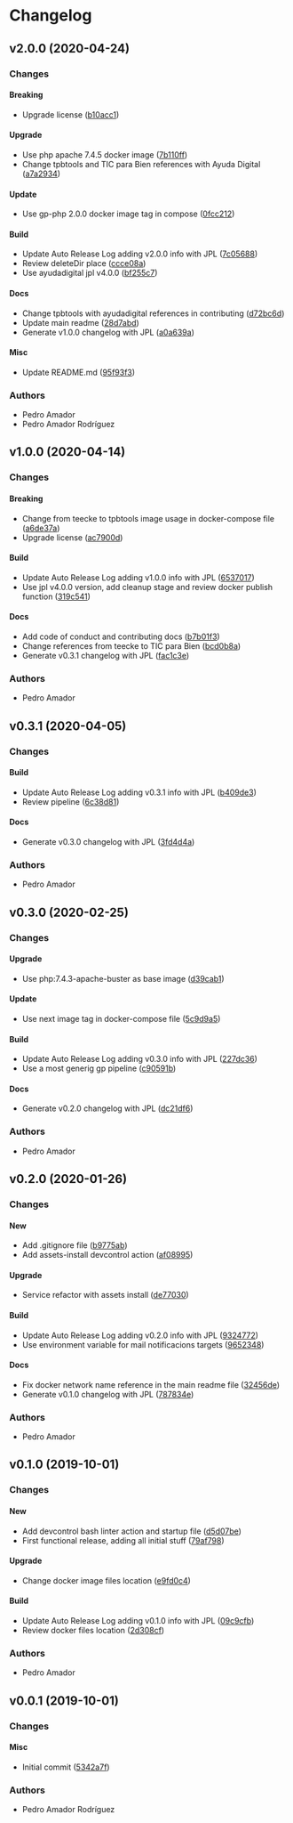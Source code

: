 # Changelog

## v2.0.0 (2020-04-24)

### Changes

#### Breaking

* Upgrade license ([b10acc1](https://github.com/ayudadigital/gp-php/commit/b10acc1))

#### Upgrade

* Use php apache 7.4.5 docker image ([7b110ff](https://github.com/ayudadigital/gp-php/commit/7b110ff))
* Change tpbtools and TIC para Bien references with Ayuda Digital ([a7a2934](https://github.com/ayudadigital/gp-php/commit/a7a2934))

#### Update

* Use gp-php 2.0.0 docker image tag in compose ([0fcc212](https://github.com/ayudadigital/gp-php/commit/0fcc212))

#### Build

* Update Auto Release Log adding v2.0.0 info with JPL ([7c05688](https://github.com/ayudadigital/gp-php/commit/7c05688))
* Review deleteDir place ([ccce08a](https://github.com/ayudadigital/gp-php/commit/ccce08a))
* Use ayudadigital jpl v4.0.0 ([bf255c7](https://github.com/ayudadigital/gp-php/commit/bf255c7))

#### Docs

* Change tpbtools with ayudadigital references in contributing ([d72bc6d](https://github.com/ayudadigital/gp-php/commit/d72bc6d))
* Update main readme ([28d7abd](https://github.com/ayudadigital/gp-php/commit/28d7abd))
* Generate v1.0.0 changelog with JPL ([a0a639a](https://github.com/ayudadigital/gp-php/commit/a0a639a))

#### Misc

* Update README.md ([95f93f3](https://github.com/ayudadigital/gp-php/commit/95f93f3))

### Authors

* Pedro Amador
* Pedro Amador Rodríguez

## v1.0.0 (2020-04-14)

### Changes

#### Breaking

* Change from teecke to tpbtools image usage in docker-compose file ([a6de37a](https://github.com/ayudadigital/gp-php/commit/a6de37a))
* Upgrade license ([ac7900d](https://github.com/ayudadigital/gp-php/commit/ac7900d))

#### Build

* Update Auto Release Log adding v1.0.0 info with JPL ([6537017](https://github.com/ayudadigital/gp-php/commit/6537017))
* Use jpl v4.0.0 version, add cleanup stage and review docker publish function ([319c541](https://github.com/ayudadigital/gp-php/commit/319c541))

#### Docs

* Add code of conduct and contributing docs ([b7b01f3](https://github.com/ayudadigital/gp-php/commit/b7b01f3))
* Change references from teecke to TIC para Bien ([bcd0b8a](https://github.com/ayudadigital/gp-php/commit/bcd0b8a))
* Generate v0.3.1 changelog with JPL ([fac1c3e](https://github.com/ayudadigital/gp-php/commit/fac1c3e))

### Authors

* Pedro Amador

## v0.3.1 (2020-04-05)

### Changes

#### Build

* Update Auto Release Log adding v0.3.1 info with JPL ([b409de3](https://github.com/ayudadigital/gp-php/commit/b409de3))
* Review pipeline ([6c38d81](https://github.com/ayudadigital/gp-php/commit/6c38d81))

#### Docs

* Generate v0.3.0 changelog with JPL ([3fd4d4a](https://github.com/ayudadigital/gp-php/commit/3fd4d4a))

### Authors

* Pedro Amador

## v0.3.0 (2020-02-25)

### Changes

#### Upgrade

* Use php:7.4.3-apache-buster as base image ([d39cab1](https://github.com/ayudadigital/gp-php/commit/d39cab1))

#### Update

* Use next image tag in docker-compose file ([5c9d9a5](https://github.com/ayudadigital/gp-php/commit/5c9d9a5))

#### Build

* Update Auto Release Log adding v0.3.0 info with JPL ([227dc36](https://github.com/ayudadigital/gp-php/commit/227dc36))
* Use a most generig gp pipeline ([c90591b](https://github.com/ayudadigital/gp-php/commit/c90591b))

#### Docs

* Generate v0.2.0 changelog with JPL ([dc21df6](https://github.com/ayudadigital/gp-php/commit/dc21df6))

### Authors

* Pedro Amador

## v0.2.0 (2020-01-26)

### Changes

#### New

* Add .gitignore file ([b9775ab](https://github.com/ayudadigital/gp-php/commit/b9775ab))
* Add assets-install devcontrol action ([af08995](https://github.com/ayudadigital/gp-php/commit/af08995))

#### Upgrade

* Service refactor with assets install ([de77030](https://github.com/ayudadigital/gp-php/commit/de77030))

#### Build

* Update Auto Release Log adding v0.2.0 info with JPL ([9324772](https://github.com/ayudadigital/gp-php/commit/9324772))
* Use environment variable for mail notificacions targets ([9652348](https://github.com/ayudadigital/gp-php/commit/9652348))

#### Docs

* Fix docker network name reference in the main readme file ([32456de](https://github.com/ayudadigital/gp-php/commit/32456de))
* Generate v0.1.0 changelog with JPL ([787834e](https://github.com/ayudadigital/gp-php/commit/787834e))

### Authors

* Pedro Amador

## v0.1.0 (2019-10-01)

### Changes

#### New

* Add devcontrol bash linter action and startup file ([d5d07be](https://github.com/ayudadigital/gp-php/commit/d5d07be))
* First functional release, adding all initial stuff ([79af798](https://github.com/ayudadigital/gp-php/commit/79af798))

#### Upgrade

* Change docker image files location ([e9fd0c4](https://github.com/ayudadigital/gp-php/commit/e9fd0c4))

#### Build

* Update Auto Release Log adding v0.1.0 info with JPL ([09c9cfb](https://github.com/ayudadigital/gp-php/commit/09c9cfb))
* Review docker files location ([2d308cf](https://github.com/ayudadigital/gp-php/commit/2d308cf))

### Authors

* Pedro Amador

## v0.0.1 (2019-10-01)

### Changes

#### Misc

* Initial commit ([5342a7f](https://github.com/ayudadigital/gp-php/commit/5342a7f))

### Authors

* Pedro Amador Rodríguez

